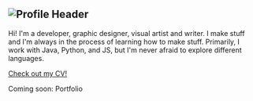![Profile Header](https://i.ibb.co/wQxqNtk/Beige-Cream-Digital-Marketer-Profile-Header-Banner-Linkedin.gif)
---
Hi! I'm a developer, graphic designer, visual artist and writer. I make stuff and I'm always in the process of learning how to make stuff. Primarily, I work with Java, Python, and JS, but I'm never afraid to explore different languages.

[Check out my CV!](https://github.com/akpekig/akpekig/blob/main/cv.pdf)

Coming soon: Portfolio


